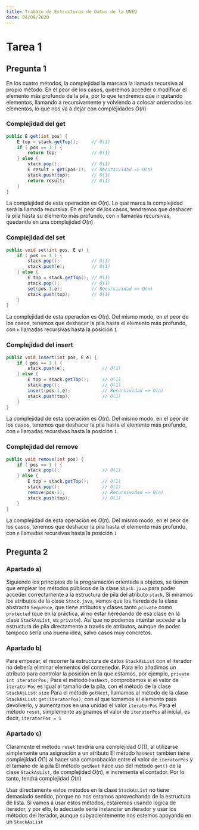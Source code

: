 ```yaml
---
title: Trabajo de Estructuras de Datos de la UNED
date: 04/09/2020
---
```


# Tarea 1

## Pregunta 1

En los cuatro métodos, la complejidad la marcará la llamada recursiva al propio método. En el peor de los casos, queremos acceder o modificar el elemento más profundo de la pila, por lo que tendremos que ir quitando elementos, llamando a recursivamente y volviendo a colocar ordenados los elementos, lo que nos va a dejar con complejidades $O(n)$

### Complejidad del get

~~~java
public E get(int pos) {
    E top = stack.getTop();     // O(1)
    if ( pos == 1 ) {
        return top;             // O(1)
    } else {
        stack.pop();            // O(1)
        E result = get(pos-1);  // Recursividad => O(n)
        stack.push(top);        // O(1)
        return result;          // O(1)
    }
}
~~~

La complejidad de esta operación es $O(n)$. Lo que marca la complejidad será la llamada recursiva. En el peor de los casos, tendremos que deshacer la pila hasta su elemento más profundo, con `n` llamadas recursivas, quedando en una complejidad $O(n)$

### Complejidad del set

~~~java
public void set(int pos, E e) {
    if ( pos == 1 ) {
        stack.pop();            // O(1)
        stack.push(e);          // O(1)
    } else {
        E top = stack.getTop(); // O(1)
        stack.pop();            // O(1)
        set(pos-1,e);           // Recursividad => O(n)
        stack.push(top);        // O(1)
    }
}
~~~

La complejidad de esta operación es $O(n)$. Del mismo modo, en el peor de los casos, tenemos que deshacer la pila hasta el elemento más profundo, con `n` llamadas recursivas hasta la posición `1`

### Complejidad del insert

~~~java
public void insert(int pos, E e) {
    if ( pos == 1 ) {
        stack.push(e);              // O(1)
    } else {
        E top = stack.getTop();     // O(1)
        stack.pop();                // O(1)
        insert(pos-1,e);            // Recursividad => O(n)
        stack.push(top);            // O(1)
    }
}
~~~

La complejidad de esta operación es $O(n)$. Del mismo modo, en el peor de los casos, tenemos que deshacer la pila hasta el elemento más profundo, con `n` llamadas recursivas hasta la posición `1`

### Complejidad del remove

~~~java
public void remove(int pos) {
    if ( pos == 1 ) {
        stack.pop();                // O(1)
    } else {
        E top = stack.getTop();     // O(1)
        stack.pop();                // O(1)
        remove(pos-1);              // Recursividad => O(n)
        stack.push(top);            // O(1)
    }
}
~~~

La complejidad de esta operación es $O(n)$. Del mismo modo, en el peor de los casos, tenemos que deshacer la pila hasta el elemento más profundo, con `n` llamadas recursivas hasta la posición `1`

## Pregunta 2

### Apartado a)

Siguiendo los principios de la programación orientada a objetos, se tienen que emplear los métodos públicos de la clase `Stack.java` para poder acceder correctamente a la estructura de pila del atributo `stack`. Si miramos los atributos de la clase `Stack.java`, vemos que los hereda de la clase abstracta `Sequence`, que tiene atributos y clases tanto `private` como `protected` (que en la práctica, al no estar heredando de esa clase en la clase `StackAsList`, es `private`). Así que no podemos intentar acceder a la estructura de pila directamente a través de atributos, aunque de poder tampoco sería una buena idea, salvo casos muy concretos.

### Apartado b)

Para empezar, el recorrer la estructura de datos `StackAsList` con el iterador no debería eliminar elementos del contenedor.
Para ello añadimos un atributo para controlar la posición en la que estamos, por ejemplo, `private int iteratorPos;`
Para el método `hasNext`, comprobamos si el valor de `iteratorPos` es igual al tamaño de la pila, con el método de la clase `StackAsList`: `size`
Para el método `getNext`, llamamos al método de la clase `StackAsList`: `get(iteratorPos)`, con el que tomamos el elemento para devolverlo, y aumentamos en una unidad el valor `iteratorPos`
Para el método `reset`, simplemente asignamos el valor de `iteratorPos` al inicial, es decir, `iteratorPos = 1`

### Apartado c)

Claramente el método `reset` tendría una complejidad $O(1)$, al utilizarse simplemente una asignación a un atributo
El método `hasNext` también tiene complejidad $O(1)$ al hacer una comprobación entre el valor de `iteratorPos` y el tamaño de la pila
El método `getNext` hace uso del método `get()` de la clase `StackAsList`, de complejidad $O(n)$, e incrementa el contador. Por lo tanto, tendrá complejidad $O(n)$

Usar directamente estos métodos en la clase `StackAsList` no tiene demasiado sentido, porque no nos estamos aprovechando de la estructura de lista. Si vamos a usar estos métodos, estaremos usando lógica de iterador, y por ello, lo adecuado sería instanciar un iterador y usar los métodos del iterador, aunque subyacientemente nos estemos apoyando en un `StackAsList`
